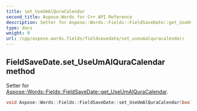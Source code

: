 ```yaml
---
title: set_UseUmAlQuraCalendar
second_title: Aspose.Words for C++ API Reference
description: Setter for Aspose::Words::Fields::FieldSaveDate::get_UseUmAlQuraCalendar. 
type: docs
weight: 0
url: /cpp/aspose.words.fields/fieldsavedate/set_useumalquracalendar/
---
```

## FieldSaveDate.set_UseUmAlQuraCalendar method


Setter for [Aspose::Words::Fields::FieldSaveDate::get_UseUmAlQuraCalendar](./get_useumalquracalendar/).

```cpp
void Aspose::Words::Fields::FieldSaveDate::set_UseUmAlQuraCalendar(bool value)
```

